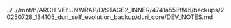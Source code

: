 ../..//mnt/h/ARCHIVE/.UNWRAP/D/STAGE2_INNER/4741a558ff46/backups/20250728_134105_duri_self_evolution_backup/duri_core/DEV_NOTES.md